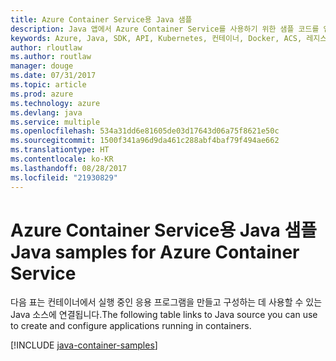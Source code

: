 ```yaml
---
title: Azure Container Service용 Java 샘플
description: Java 앱에서 Azure Container Service를 사용하기 위한 샘플 코드를 얻습니다.
keywords: Azure, Java, SDK, API, Kubernetes, 컨테이너, Docker, ACS, 레지스트리, 이미지
author: rloutlaw
ms.author: routlaw
manager: douge
ms.date: 07/31/2017
ms.topic: article
ms.prod: azure
ms.technology: azure
ms.devlang: java
ms.service: multiple
ms.openlocfilehash: 534a31dd6e81605de03d17643d06a75f8621e50c
ms.sourcegitcommit: 1500f341a96d9da461c288abf4baf79f494ae662
ms.translationtype: HT
ms.contentlocale: ko-KR
ms.lasthandoff: 08/28/2017
ms.locfileid: "21930829"
---
```

# <a name="java-samples-for-azure-container-service"></a><span data-ttu-id="48181-104">Azure Container Service용 Java 샘플</span><span class="sxs-lookup"><span data-stu-id="48181-104">Java samples for Azure Container Service</span></span>

<span data-ttu-id="48181-105">다음 표는 컨테이너에서 실행 중인 응용 프로그램을 만들고 구성하는 데 사용할 수 있는 Java 소스에 연결됩니다.</span><span class="sxs-lookup"><span data-stu-id="48181-105">The following table links to Java source you can use to create and configure applications running in containers.</span></span>

[!INCLUDE [java-container-samples](includes/java-container-samples.md)]